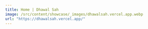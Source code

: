 ```yaml
---
title: Home | Dhawal Sah
image: /src/content/showcase/_images/dhawalsah.vercel.app.webp
url: "https://dhawalsah.vercel.app/"
---
```

